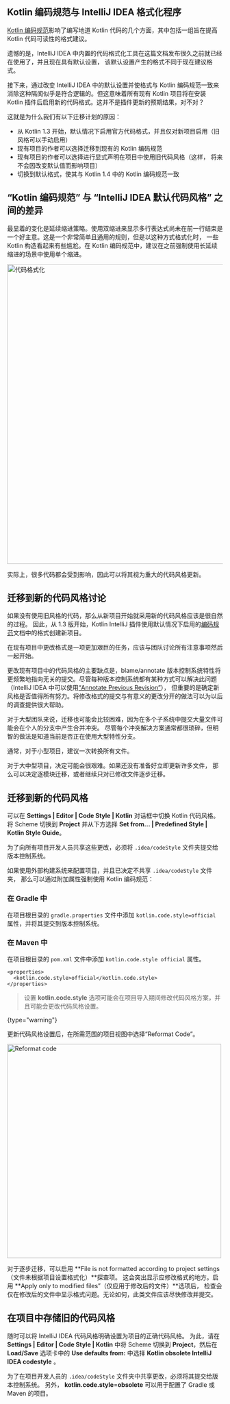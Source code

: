[//]: # (title: 迁移到 Kotlin 代码风格)

## Kotlin 编码规范与 IntelliJ IDEA 格式化程序

[Kotlin 编码规范](coding-conventions.html)影响了编写地道 Kotlin 代码的几个方面，其中包括一组<!--
-->旨在提高 Kotlin 代码可读性的格式建议。

遗憾的是，IntelliJ IDEA 中内置的代码格式化工具在这篇文档发布很久之前就已经在使用了，并且现在具有默认设置，
该默认设置产生的格式不同于现在建议格式。

接下来，通过改变 IntelliJ IDEA 中的默认设置并使格式与
Kotlin 编码规范一致来消除这种隔阂似乎是符合逻辑的。但这意味着所有现有 Kotlin 项目将在<!--
-->安装 Kotlin 插件后启用新的代码格式。这并不是插件更新的预期结果，对不对？

这就是为什么我们有以下迁移计划的原因：

* 从 Kotlin 1.3 开始，默认情况下启用官方代码格式，并且仅对新项目启用（旧风格<!--
-->可以手动启用）
* 现有项目的作者可以选择迁移到现有的 Kotlin 编码规范
* 现有项目的作者可以选择进行显式声明在项目中使用旧代码风格（这样，
将来不会因改变默认值而影响项目）
* 切换到默认格式，使其与 Kotlin 1.4 中的 Kotlin 编码规范一致

## “Kotlin 编码规范” 与 “IntelliJ IDEA 默认代码风格” 之间的差异

最显着的变化是延续缩进策略。使用双缩进来显示<!--
-->多行表达式尚未在前一行结束是一个好主意。这是一个非常简单且通用的规则，但是以这种方式格式化时，
一些 Kotlin 构造看起来有些尴尬。在 Kotlin 编码规范中，建议<!--
-->在之前强制使用长延续缩进的场景中使用单个缩进。

<img src="code-formatting-diff.png" alt="代码格式化" width="700"/>

实际上，很多代码都会受到影响，因此可以将其视为重大的代码风格更新。

## 迁移到新的代码风格讨论

如果没有使用旧风格的代码，那么从新项目开始就采用新的代码风格应该是很自然的过程。
因此，从 1.3 版开始，Kotlin IntelliJ 插件使用默认情况下启用的<!--
-->[编码规范](coding-conventions.md)文档中的格式创建新项目。

在现有项目中更改格式是一项更加艰巨的任务，应该与团队讨论<!--
-->所有注意事项然后一起开始。

更改现有项目中的代码风格的主要缺点是，blame/annotate 版本控制系统特性将<!--
-->更频繁地指向无关的提交。尽管每种版本控制系统都有某种方式可以解决此问题
（IntelliJ IDEA 中可以使用[“Annotate Previous Revision”](https://www.jetbrains.com/help/idea/investigate-changes.html)），
但重要的是确定新风格是否值得所有努力。将修改格式的提交与<!--
-->有意义的更改分开的做法可以为以后的调查提供很大帮助。 

对于大型团队来说，迁移也可能会比较困难，因为在多个子系统中提交大量文件可能会在个人的分支中产生合<!--
-->并冲突。 尽管每个冲突解决方案通常都很琐碎，但明智的做法是知道当前是否正在使用<!--
-->大型特性分支。

通常，对于小型项目，建议一次转换所有文件。

对于大中型项目，决定可能会很艰难。如果还没有准备好立即更新许多文件，
那么可以决定逐模块迁移，或者继续只对已修改文件逐步迁移。

## 迁移到新的代码风格

可以在 __Settings | Editor | Code Style | Kotlin__ 对话框中切换 Kotlin 代码风格。
将 Scheme 切换到 __Project__ 并从下方选择 __Set from... | Predefined Style | Kotlin Style Guide__。

为了向所有项目开发人员共享这些更改，必须将 `.idea/codeStyle` 文件夹提交给版本控制系统。

如果使用外部构建系统来配置项目，并且已决定不共享 `.idea/codeStyle` 文件夹，
那么可以通过附加属性强制使用 Kotlin 编码规范：

### 在 Gradle 中

在项目根目录的 `gradle.properties` 文件中添加 `kotlin.code.style=official` 属性，并将其提交到版本控制系统。

### 在 Maven 中

在项目根目录的 `pom.xml` 文件中添加 `kotlin.code.style official` 属性。

```
<properties>
  <kotlin.code.style>official</kotlin.code.style>
</properties>
```

> 设置 **kotlin.code.style** 选项可能会在项目导入期间修改代码风格方案，并且可能会更改<!--
> -->代码风格设置。
>
{type="warning"}

更新代码风格设置后，在所需范围的项目视图中选择“Reformat Code”。

<img src="reformat-code.png" alt="Reformat code" width="500"/>

对于逐步迁移，可以启用 **File is not formatted according to project settings（文件未根据项目设置格式化）**探查项。
这会突出显示应修改格式的地方。启用 **Apply only to modified files”（仅应用于修改后的文件）**选项后，
检查会仅在修改后的文件中显示格式问题。无论如何，此类文件应该尽快修改并提交。

## 在项目中存储旧的代码风格

随时可以将 IntelliJ IDEA 代码风格明确设置为项目的正确代码风格。
为此，请在 **Settings | Editor | Code Style | Kotlin** 中将 Scheme 切换到 **Project**，然后在
**Load/Save** 选项卡中的 **Use defaults from:** 中选择 **Kotlin obsolete IntelliJ IDEA codestyle** 。

为了在项目开发人员的 `.idea/codeStyle` 文件夹中共享更改，必须将其提交给版本控制系统。
另外， **kotlin.code.style**=**obsolete** 可以用于配置了 Gradle 或 Maven 的项目。
